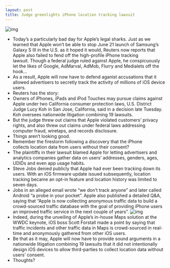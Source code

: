 ```yaml
---
layout: post
title: Judge greenlights iPhone location tracking lawsuit
---
```

![img](http://media.idownloadblog.com/wp-content/uploads/2011/04/iphone-tracker.png)
* Today’s a particularly bad day for Apple’s legal sharks. Just as we learned that Apple won’t be able to stop June 21 launch of Samsung’s Galaxy S III in the U.S. as it hoped it would, Reuters now reports that Apple also failed to fend off the high-profile iPhone tracking lawsuit. Though a federal judge ruled against Apple, he conspicuously let the likes of Google, AdMarval, AdMob, Flurry and Medialets off the hook…
* As a result, Apple will now have to defend aganist accusations that it allowed advertisers to secretly track the activity of millions of iOS device users.
* Reuters has the story:
* Owners of iPhones, iPads and iPod Touches may pursue claims against Apple under two California consumer protection laws, U.S. District Judge Lucy Koh in San Jose, California, said in a decision late Tuesday. Koh oversees nationwide litigation combining 19 lawsuits.
* But the judge threw out claims that Apple violated customers’ privacy rights, and also threw out claims under federal laws addressing computer fraud, wiretaps, and records disclosure.
* Things aren’t looking good.
* Remember the firestorm following a discovery that the iPhone collects location data from users without their consent?
* The plaintiffs in their lawsuit blamed Apple for letting advertisers and analytics companies gather data on users’ addresses, genders, ages, UDIDs and even app usage habits.
* Steve Jobs denied publicly that Apple had ever been tracking down its users. With an iOS firmware update issued subsequently, location tracking became an opt-in feature and location history was limited to seven days.
* Jobs in an alleged email wrote “we don’t track anyone” and later called Android “a probe in your pocket”. Apple also published a detailed Q&A, saying that “Apple is now collecting anonymous traffic data to build a crowd-sourced traffic database with the goal of providing iPhone users an improved traffic service in the next couple of years”.
![img](http://media.idownloadblog.com/wp-content/uploads/2012/06/WWDC-2012-keynote-Scott-Forstall-crowd-sourcing-traffic-data.jpg)
* Indeed, during the unveiling of Apple’s in-house Maps solution at the WWDC keynote, iOS boss Scott Forstall made a point by saying that traffic incidents and other traffic data in Maps is crowd-sourced in real-time and anonymously gathered from other iOS users.
* Be that as it may, Apple will now have to provide sound arguments in a nationwide litigation combining 19 lawsuits that it did not intentionally design iOS devices to allow third-parties to collect location data without users’ consent.
* Thoughts?

